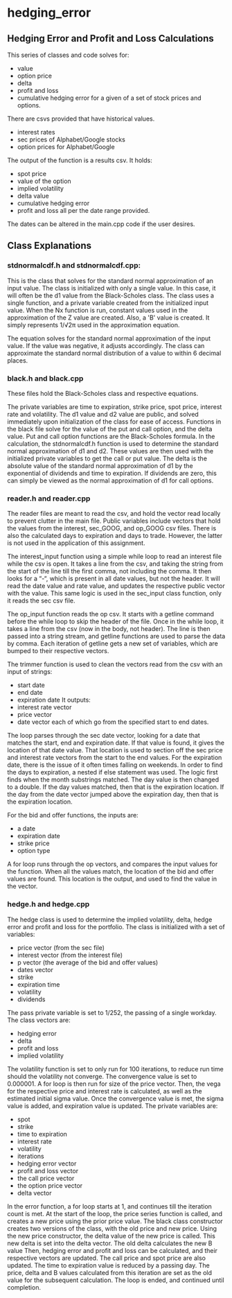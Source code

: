 # hedging_error
## Hedging Error and Profit and Loss Calculations

This series of classes and code solves for:
- value
- option price
- delta
- profit and loss
- cumulative hedging error
for a given of a set of stock prices and options.

There are csvs provided that have historical values.
- interest rates
- sec prices of Alphabet/Google stocks
- option prices for Alphabet/Google

The output of the function is a results csv.
It holds:
- spot price
- value of the option
- implied volatility
- delta value
- cumulative hedging error
- profit and loss
all per the date range provided.

The dates can be altered in the main.cpp code if the user desires.

## Class Explanations
### stdnormalcdf.h and stdnormalcdf.cpp:

This is the class that solves for the standard normal approximation of an input value. The class is initialized with only a single value. In this case, it will often be the d1 value from the Black-Scholes class. The class uses a single function, and a private variable created from the initialized input value. When the Nx function is run, constant values used in the approximation of the Z value are created. Also, a 'B' value is created. It simply represents 1/√2π used in the approximation equation.

The equation solves for the standard normal approximation of the input value. If the value was negative, it adjusts accordingly. The class can approximate the standard normal distribution of a value to within 6 decimal places.

### black.h and black.cpp

These files hold the Black-Scholes class and respective equations.

The private variables are time to expiration, strike price, spot price, interest rate and volatility. The d1 value and d2 value are public, and solved immediately upon initialization of the class for ease of access. Functions in the black file solve for the value of the put and call option, and the delta value. Put and call option functions are the Black-Scholes formula. In the calculation, the stdnormalcdf.h function is used to determine the standard normal approximation of d1 and d2. These values are then used with the initialized private variables to get the call or put value. The delta is the absolute value of the standard normal approximation of d1 by the exponential of dividends and time to expiration. If dividends are zero, this can simply be viewed as the normal approximation of d1 for call options.

### reader.h and reader.cpp

The reader files are meant to read the csv, and hold the vector read locally to prevent clutter in the main file. Public variables include vectors that hold the values from the interest, sec_GOOG, and op_GOOG csv files. There is also the calculated days to expiration and days to trade. However, the latter is not used in the application of this assignment.

The interest_input function using a simple while loop to read an interest file while the csv is open. It takes a line from the csv, and taking the string from the start of the line till the first comma,
not including the comma. It then looks for a “-“, which is present in all date values, but not the header. It will read the date value and rate value, and updates the respective public vector with the value. This same logic is used in the sec_input class function, only it reads the sec csv file.

The op_input function reads the op csv. It starts with a getline command before the while loop to skip the header of the file. Once in the while loop, it takes a line from the csv (now in the body, not header). The line is then passed into a string stream, and getline functions are used to parse the data by comma. Each iteration of getline gets a new set of variables, which are bumped to their respective vectors.

The trimmer function is used to clean the vectors read from the csv with an input of strings:
- start date
- end date
- expiration date
It outputs:
- interest rate vector
- price vector
- date vector
each of which go from the specified start to end dates.

The loop parses through the sec date vector, looking for a date that matches the start, end and expiration date. If that value is found, it gives the location of that date value. That location is used to section off the sec price and interest rate vectors from the start to the end values. For the expiration date, there is the issue of it often times falling on weekends. In order to find the days to expiration, a nested if else statement was used. The logic first finds when the month substrings matched. The day value is then changed to a double. If the day values matched, then that is the expiration location. If the day from the date vector jumped above the expiration day, then that is the expiration location.

For the bid and offer functions, the inputs are:
- a date
- expiration date
- strike price
- option type

A for loop runs through the op vectors, and compares the input values for the function. When all the values match, the location of the bid and offer values are found. This location is the output, and used to find the value in the vector.

### hedge.h and hedge.cpp

The hedge class is used to determine the implied volatility, delta, hedge error and profit and loss for the portfolio.
The class is initialized with a set of variables:
- price vector (from the sec file)
- interest vector (from the interest file)
- p vector (the average of the bid and offer values)
- dates vector
- strike
- expiration time
- volatility
- dividends

The pass private variable is set to 1/252, the passing of a single workday.
The class vectors are:
- hedging error
- delta
- profit and loss
- implied volatility

The volatility function is set to only run for 100 iterations, to reduce run time should the volatility not converge. The convergence value is set to 0.000001. A for loop is then run for size of the price vector. Then, the vega for the respective price and interest rate is calculated, as well as the estimated initial sigma value. Once the convergence value is met, the sigma value is added, and expiration value is updated.
The private variables are:
- spot
- strike
- time to expiration
- interest rate
- volatility
- iterations
- hedging error vector
- profit and loss vector
- the call price vector
- the option price vector
- delta vector

In the error function, a for loop starts at 1, and continues till the iteration count is met. At the start of the loop, the price series function is called, and creates a new price using the prior price value. The black class constructor creates two versions of the class, with the old price and new price. Using the new price constructor, the delta value of the new price is called. This new delta is set into the delta vector. The old delta calculates the new B value Then, hedging error and profit and loss can be calculated, and their respective vectors are updated. The call price and spot price are also updated. The time to expiration value is reduced by a passing day. The price, delta and B values calculated from this iteration are set as the old value for the subsequent calculation. The loop is ended, and continued until completion.
